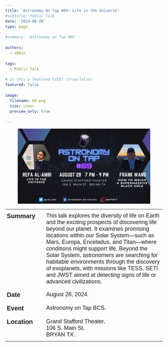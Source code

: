 ```yaml
---
title: 'Astronomy On Tap #69: Life in the Universe'
#subtitle: Public Talk
date: '2024-08-28'
type: page 

#summary: 'Astronomy on Tap #69'

authors:
  - admin

tags:
  - Public Talk

# Is this a featured talk? (true/false)
featured: false

image:
  filename: 69.png
  size: cover
  preview_only: true

---
```

<figure>
<img src="69.png" style="width:auto;height:auto"/>
</figure>

<style type="text/css">
.tg  {border:none;border-collapse:collapse;border-spacing:0;}
.tg td{border-style:solid;border-width:0px;font-family:Arial, sans-serif;font-size:14px;overflow:hidden;
  padding:10px 5px;word-break:normal;}
.tg th{border-style:solid;border-width:0px;font-family:Arial, sans-serif;font-size:14px;font-weight:normal;
  overflow:hidden;padding:10px 5px;word-break:normal;}
.tg .tg-9l91{font-size:20px;font-weight:bold;text-align:left;vertical-align:top}
.tg .tg-60hs{font-size:18px;text-align:left;vertical-align:top}
</style>
<table class="tg" style="undefined;table-layout: fixed; width: 100%"><colgroup>
<col style="width: 25%">
<col style="width: 75%">
</colgroup>
<tbody>
  <tr>
    <td class="tg-9l91">Summary</td>
    <td class="tg-60hs">This talk explores the diversity of life on Earth and the exciting prospects of discovering life beyond our planet. It examines promising locations within our Solar System—such as Mars, Europa, Enceladus, and Titan—where conditions might support life. Beyond the Solar System, astronomers are searching for habitable environments through the discovery of exoplanets, with missions like TESS, SETI and JWST aimed at detecting signs of life or advanced civilizations.<br></td>
  </tr>
  <tr>
    <td class="tg-9l91">Date </td>
    <td class="tg-60hs">August 28, 2024.</td>
  </tr>
  <tr>
    <td class="tg-9l91">Event</td>
    <td class="tg-60hs">Astronomy on Tap BCS.</td>
  </tr>
  <tr>
    <td class="tg-9l91">Location</td>
    <td class="tg-60hs">Grand Stafford Theater, <br>106 S. Main St,<br> BRYAN TX.</td>
  </tr>
</tbody></table>